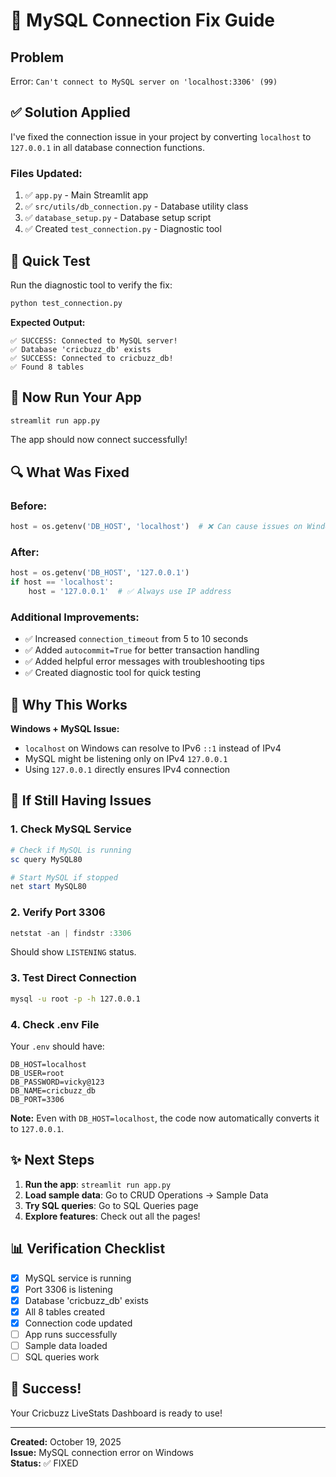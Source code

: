 # 🔧 MySQL Connection Fix Guide

## Problem
Error: `Can't connect to MySQL server on 'localhost:3306' (99)`

## ✅ Solution Applied

I've fixed the connection issue in your project by converting `localhost` to `127.0.0.1` in all database connection functions.

### Files Updated:
1. ✅ `app.py` - Main Streamlit app
2. ✅ `src/utils/db_connection.py` - Database utility class
3. ✅ `database_setup.py` - Database setup script
4. ✅ Created `test_connection.py` - Diagnostic tool

## 🚀 Quick Test

Run the diagnostic tool to verify the fix:

```bash
python test_connection.py
```

**Expected Output:**
```
✅ SUCCESS: Connected to MySQL server!
✅ Database 'cricbuzz_db' exists
✅ SUCCESS: Connected to cricbuzz_db!
✅ Found 8 tables
```

## 🎯 Now Run Your App

```bash
streamlit run app.py
```

The app should now connect successfully!

## 🔍 What Was Fixed

### Before:
```python
host = os.getenv('DB_HOST', 'localhost')  # ❌ Can cause issues on Windows
```

### After:
```python
host = os.getenv('DB_HOST', '127.0.0.1')
if host == 'localhost':
    host = '127.0.0.1'  # ✅ Always use IP address
```

### Additional Improvements:
- ✅ Increased `connection_timeout` from 5 to 10 seconds
- ✅ Added `autocommit=True` for better transaction handling
- ✅ Added helpful error messages with troubleshooting tips
- ✅ Created diagnostic tool for quick testing

## 📝 Why This Works

**Windows + MySQL Issue:**
- `localhost` on Windows can resolve to IPv6 `::1` instead of IPv4
- MySQL might be listening only on IPv4 `127.0.0.1`
- Using `127.0.0.1` directly ensures IPv4 connection

## 🔧 If Still Having Issues

### 1. Check MySQL Service
```powershell
# Check if MySQL is running
sc query MySQL80

# Start MySQL if stopped
net start MySQL80
```

### 2. Verify Port 3306
```powershell
netstat -an | findstr :3306
```
Should show `LISTENING` status.

### 3. Test Direct Connection
```bash
mysql -u root -p -h 127.0.0.1
```

### 4. Check .env File
Your `.env` should have:
```
DB_HOST=localhost
DB_USER=root
DB_PASSWORD=vicky@123
DB_NAME=cricbuzz_db
DB_PORT=3306
```

**Note:** Even with `DB_HOST=localhost`, the code now automatically converts it to `127.0.0.1`.

## ✨ Next Steps

1. **Run the app**: `streamlit run app.py`
2. **Load sample data**: Go to CRUD Operations → Sample Data
3. **Try SQL queries**: Go to SQL Queries page
4. **Explore features**: Check out all the pages!

## 📊 Verification Checklist

- [x] MySQL service is running
- [x] Port 3306 is listening
- [x] Database 'cricbuzz_db' exists
- [x] All 8 tables created
- [x] Connection code updated
- [ ] App runs successfully
- [ ] Sample data loaded
- [ ] SQL queries work

## 🎉 Success!

Your Cricbuzz LiveStats Dashboard is ready to use!

---

**Created:** October 19, 2025  
**Issue:** MySQL connection error on Windows  
**Status:** ✅ FIXED
